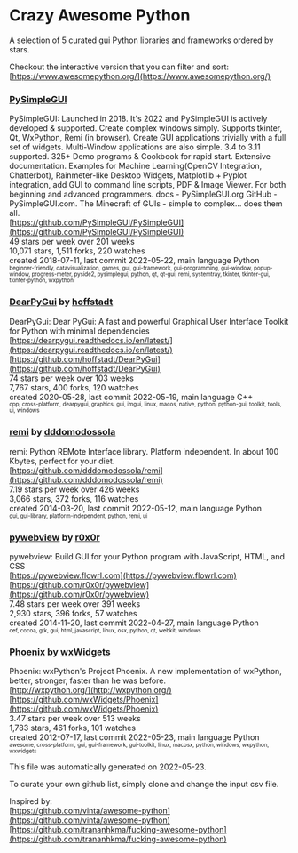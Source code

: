 # Crazy Awesome Python
A selection of 5 curated gui Python libraries and frameworks ordered by stars.  

Checkout the interactive version that you can filter and sort: 
[https://www.awesomepython.org/](https://www.awesomepython.org/)  


### [PySimpleGUI](https://github.com/PySimpleGUI/PySimpleGUI)  
PySimpleGUI: Launched in 2018. It's 2022 and PySimpleGUI is actively developed & supported. Create complex windows simply. Supports tkinter, Qt, WxPython, Remi (in browser). Create GUI applications trivially with a full set of widgets. Multi-Window applications are also simple. 3.4 to 3.11 supported. 325+ Demo programs & Cookbook for rapid start. Extensive documentation.  Examples for Machine Learning(OpenCV Integration,  Chatterbot), Rainmeter-like Desktop Widgets, Matplotlib + Pyplot integration, add GUI to command line scripts, PDF & Image Viewer. For both beginning and advanced programmers. docs -  PySimpleGUI.org GitHub - PySimpleGUI.com. The Minecraft of GUIs - simple to complex... does them all.  
[https://github.com/PySimpleGUI/PySimpleGUI](https://github.com/PySimpleGUI/PySimpleGUI)  
49 stars per week over 201 weeks  
10,071 stars, 1,511 forks, 220 watches  
created 2018-07-11, last commit 2022-05-22, main language Python  
<sub><sup>beginner-friendly, datavisualization, games, gui, gui-framework, gui-programming, gui-window, popup-window, progress-meter, pyside2, pysimplegui, python, qt, qt-gui, remi, systemtray, tkinter, tkinter-gui, tkinter-python, wxpython</sup></sub>


### [DearPyGui](https://github.com/hoffstadt/DearPyGui) by [hoffstadt](https://github.com/hoffstadt)  
DearPyGui: Dear PyGui: A fast and powerful Graphical User Interface Toolkit for Python with minimal dependencies  
[https://dearpygui.readthedocs.io/en/latest/](https://dearpygui.readthedocs.io/en/latest/)  
[https://github.com/hoffstadt/DearPyGui](https://github.com/hoffstadt/DearPyGui)  
74 stars per week over 103 weeks  
7,767 stars, 400 forks, 120 watches  
created 2020-05-28, last commit 2022-05-19, main language C++  
<sub><sup>cpp, cross-platform, dearpygui, graphics, gui, imgui, linux, macos, native, python, python-gui, toolkit, tools, ui, windows</sup></sub>


### [remi](https://github.com/dddomodossola/remi) by [dddomodossola](https://github.com/dddomodossola)  
remi: Python REMote Interface library. Platform independent. In about 100 Kbytes, perfect for your diet.  
[https://github.com/dddomodossola/remi](https://github.com/dddomodossola/remi)  
7.19 stars per week over 426 weeks  
3,066 stars, 372 forks, 116 watches  
created 2014-03-20, last commit 2022-05-12, main language Python  
<sub><sup>gui, gui-library, platform-independent, python, remi, ui</sup></sub>


### [pywebview](https://github.com/r0x0r/pywebview) by [r0x0r](https://github.com/r0x0r)  
pywebview: Build GUI for your Python program with JavaScript, HTML, and CSS  
[https://pywebview.flowrl.com](https://pywebview.flowrl.com)  
[https://github.com/r0x0r/pywebview](https://github.com/r0x0r/pywebview)  
7.48 stars per week over 391 weeks  
2,930 stars, 396 forks, 57 watches  
created 2014-11-20, last commit 2022-04-27, main language Python  
<sub><sup>cef, cocoa, gtk, gui, html, javascript, linux, osx, python, qt, webkit, windows</sup></sub>


### [Phoenix](https://github.com/wxWidgets/Phoenix) by [wxWidgets](https://github.com/wxWidgets)  
Phoenix: wxPython's Project Phoenix.  A new implementation of wxPython, better, stronger, faster than he was before.  
[http://wxpython.org/](http://wxpython.org/)  
[https://github.com/wxWidgets/Phoenix](https://github.com/wxWidgets/Phoenix)  
3.47 stars per week over 513 weeks  
1,783 stars, 461 forks, 101 watches  
created 2012-07-17, last commit 2022-05-23, main language Python  
<sub><sup>awesome, cross-platform, gui, gui-framework, gui-toolkit, linux, macosx, python, windows, wxpython, wxwidgets</sup></sub>


This file was automatically generated on 2022-05-23.  

To curate your own github list, simply clone and change the input csv file.  

Inspired by:  
[https://github.com/vinta/awesome-python](https://github.com/vinta/awesome-python)  
[https://github.com/trananhkma/fucking-awesome-python](https://github.com/trananhkma/fucking-awesome-python)  